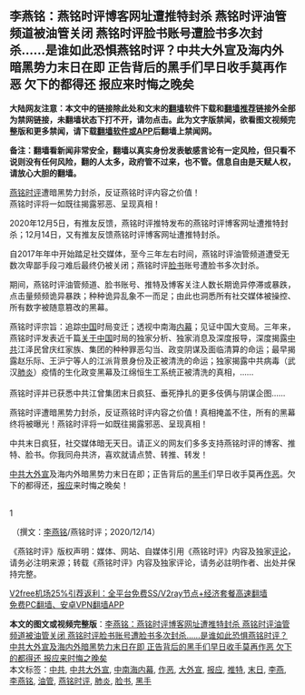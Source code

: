  <h2>李燕铭：燕铭时评博客网址遭推特封杀 燕铭时评油管频道被油管关闭 燕铭时评脸书账号遭脸书多次封杀……是谁如此恐惧燕铭时评？中共大外宣及海内外暗黑势力末日在即 正告背后的黑手们早日收手莫再作恶 欠下的都得还 报应来时悔之晚矣</h2> <p class="notice"><b>大陆网友注意：本文中的链接除此处和文末的<a href="https://github.com/bannedbook/fanqiang" >翻墙</a>软件下载和<a href="https://github.com/killgcd/justmysocks/blob/master/README.md">翻墙推荐</a>链接外全部为禁网链接，未翻墙状态下打不开，请勿点击。此为文字版禁闻，欲看图文视频完整版和更多禁闻，请下载<a href="https://github.com/bannedbook/fanqiang">翻墙软件或APP</a>后翻墙上禁闻网。</p><p>备注：翻墙看新闻非常安全，翻墙以真实身份发表敏感言论有一定风险，但只看不说则没有任何风险，翻的人太多，政府管不过来，也不管。信息自由是天赋人权，请放心大胆的翻墙。</b></p>  <div class="entry">  <p></p> <p><a href="https://www.bannedbook.org/bnews/tag/%e7%87%95%e9%93%ad%e6%97%b6%e8%af%84/" class="st_tag internal_tag" rel="tag" title="标签 燕铭时评 下的日志">燕铭时评</a>遭暗黑势力封杀&#65292;反证燕铭时评内容之价值&#65281;<br />燕铭时评将一如既往揭露邪恶&#12289;呈现真相&#65281;</p> <p>2020年12月5日&#65292;有推友反馈&#65292;燕铭时评推特发布的燕铭时评博客网址遭推特封杀&#65307;12月14日&#65292;又有推友反馈燕铭时评博客网址遭推特封杀&#12290;</p> <p>   自2017年年中开始踏足社交媒体&#65292;至今三年左右时间&#65292;燕铭时评油管频道遭受无数次卑鄙手段刁难后最终仍被关闭&#65307;燕铭时评<a href="https://www.bannedbook.org/bnews/tag/%e8%84%b8%e4%b9%a6/" class="st_tag internal_tag" rel="tag" title="标签 脸书 下的日志">脸书</a>账号遭脸书多次封杀&#12290;</p>  <p>期间&#65292;燕铭时评油管频道&#12289;脸书账号&#12289;推特及博客关注人数长期诡异停滞或暴跌&#65292;点击量频频诡异暴跌&#65307;种种诡异乱象不一而足&#65307;由此也洞悉所有社交媒体被操控&#12289;所有数字被随意篡改的黑幕&#12290; </p> <p>燕铭时评宗旨&#65306;追踪<span class='wp_keywordlink_affiliate'><a href="https://www.bannedbook.org/" title="中国" target="_blank">中国</a></span>时局变迁&#65307;透视中南海<span class='wp_keywordlink_affiliate'><a href="https://www.bannedbook.org/bnews/ccpdope/" title="中共高层内幕" target="_blank">内幕</a></span>&#65307;见证中国大变局&#12290;三年来&#65292;燕铭时评发表近千篇<span class='wp_keywordlink'><a href="https://www.bannedbook.org/forum2/topic19.html" title="关于中国的一百个常识" target="_blank">关于中国</a></span>时局的独家分析&#12289;独家消息及深度报导&#65292;深度揭露<a href="https://www.bannedbook.org/bnews/tag/%e4%b8%ad%e5%85%b1/" class="st_tag internal_tag" rel="tag" title="标签 中共 下的日志">中共</a>江泽民曾庆红家族&#12289;集团的种种罪恶勾当&#12289;政变阴谋及面临清算的命运&#65307;最早揭露赵乐际&#12289;王沪宁等人的江派背景身份及正被清洗的命运&#65307;独家揭露中共病毒&#65288;武汉<a href="https://www.bannedbook.org/bnews/tag/%e8%82%ba%e7%82%8e/" class="st_tag internal_tag" rel="tag" title="标签 肺炎 下的日志">肺炎</a>&#65289;疫情的生化政变黑幕及江绵恒生工系统正被清洗的真相&#65292;&#8230;&#8230;<br />&nbsp;<br />燕铭时评并已获悉中共江曾集团末日疯狂&#12289;垂死挣扎的更多伎俩与阴谋企图&#8230;&#8230; </p> <p>燕铭时评遭暗黑势力封杀&#65292;反证燕铭时评内容之价值&#65281;真相掩盖不住&#65292;所有的黑幕终将被曝光&#65281;燕铭时评将一如既往揭露邪恶&#12289;呈现真相&#65281;</p> <p>   中共末日疯狂&#65292;社交媒体暗无天日&#12290;请正义的网友们多多支持燕铭时评的博客&#12289;推特&#12289;脸书&#12290;你我同舟共济&#65292;喜欢就请点赞&#12289;转推&#12289;转发&#65281; </p>  <p><a href="https://www.bannedbook.org/bnews/tag/%E4%B8%AD%E5%85%B1%E5%A4%A7%E5%A4%96%E5%AE%A3/" class="st_tag internal_tag" rel="tag" title="标签 中共大外宣 下的日志">中共大外宣</a>及海内外暗黑势力末日在即&#65307;正告背后的<a href="https://www.bannedbook.org/bnews/tag/%E9%BB%91%E6%89%8B/" class="st_tag internal_tag" rel="tag" title="标签 黑手 下的日志">黑手</a>们早日收手莫再<a href="https://www.bannedbook.org/bnews/tag/%E4%BD%9C%E6%81%B6/" class="st_tag internal_tag" rel="tag" title="标签 作恶 下的日志">作恶</a>&#12290;欠下的都得还&#65292;<a href="https://www.bannedbook.org/bnews/tag/%E6%8A%A5%E5%BA%94/" class="st_tag internal_tag" rel="tag" title="标签 报应 下的日志">报应</a>来时悔之晚矣&#65281;</p> <p></p> <p>&nbsp;      <br />     1</p> <p></p>  <p>&nbsp;&#65288;撰文&#65306;<a href="https://www.bannedbook.org/bnews/tag/%e6%9d%8e%e7%87%95%e9%93%ad/" class="st_tag internal_tag" rel="tag" title="标签 李燕铭 下的日志">李燕铭</a>/燕铭时评&#65307;2020/12/14&#65289;</p> <p>&#12298;燕铭时评&#12299;版权声明&#65306;媒体&#12289;网站&#12289;自媒体引用&#12298;燕铭时评&#12299;内容及独家<span class='wp_keywordlink_affiliate'><a href="https://www.bannedbook.org/bnews/comments/" title="新闻评论" target="_blank">评论</a></span>&#65292;请务必注明来源&#65307;转载&#12298;燕铭时评&#12299;内容及独家评论&#65292;请务必註明作者&#12289;出处并保持完整&#12290;</p> <p> </p> <p class="texttj"> <a href="https://www.bannedbook.org/forum23/topic22702.html" target="_blank">V2free机场25%引荐返利：全平台免费SS/V2ray节点+经济套餐高速翻墙</a><br/> <a href="https://github.com/bannedbook/fanqiang/wiki/%E7%A6%81%E9%97%BB%E7%BD%91%E5%AE%89%E5%8D%93%E7%BF%BB%E5%A2%99%E6%96%B0%E9%97%BBAPP" target="_blank">免费PC翻墙、安卓VPN翻墙APP</a></p><p> </p> <a name='sharetosocial'></a>       <div><b>本文的图文或视频完整版</b>：<a href='https://www.bannedbook.org/bnews/comments/20201216/1448747.html'>李燕铭：燕铭时评博客网址遭推特封杀 燕铭时评油管频道被油管关闭 燕铭时评脸书账号遭脸书多次封杀……是谁如此恐惧燕铭时评？中共大外宣及海内外暗黑势力末日在即 正告背后的黑手们早日收手莫再作恶 欠下的都得还 报应来时悔之晚矣</a></div>  </div><!--END ENTRY--> <div class="postfooter"> <div>本文标签：<a href="https://www.bannedbook.org/bnews/tag/%e4%b8%ad%e5%85%b1/" rel="tag">中共</a>, <a href="https://www.bannedbook.org/bnews/tag/%E4%B8%AD%E5%85%B1%E5%A4%A7%E5%A4%96%E5%AE%A3/" rel="tag">中共大外宣</a>, <a href="https://www.bannedbook.org/bnews/tag/%e4%b8%ad%e5%8d%97%e6%b5%b7%e5%86%85%e5%b9%95/" rel="tag">中南海内幕</a>, <a href="https://www.bannedbook.org/bnews/tag/%E4%BD%9C%E6%81%B6/" rel="tag">作恶</a>, <a href="https://www.bannedbook.org/bnews/tag/%E5%A4%A7%E5%A4%96%E5%AE%A3/" rel="tag">大外宣</a>, <a href="https://www.bannedbook.org/bnews/tag/%E6%8A%A5%E5%BA%94/" rel="tag">报应</a>, <a href="https://www.bannedbook.org/bnews/tag/%e6%8e%a8%e7%89%b9/" rel="tag">推特</a>, <a href="https://www.bannedbook.org/bnews/tag/%E6%9C%AB%E6%97%A5/" rel="tag">末日</a>, <a href="https://www.bannedbook.org/bnews/tag/%e6%9d%8e%e7%87%95/" rel="tag">李燕</a>, <a href="https://www.bannedbook.org/bnews/tag/%e6%9d%8e%e7%87%95%e9%93%ad/" rel="tag">李燕铭</a>, <a href="https://www.bannedbook.org/bnews/tag/%e6%b2%b9%e7%ae%a1/" rel="tag">油管</a>, <a href="https://www.bannedbook.org/bnews/tag/%e7%87%95%e9%93%ad%e6%97%b6%e8%af%84/" rel="tag">燕铭时评</a>, <a href="https://www.bannedbook.org/bnews/tag/%e8%82%ba%e7%82%8e/" rel="tag">肺炎</a>, <a href="https://www.bannedbook.org/bnews/tag/%e8%84%b8%e4%b9%a6/" rel="tag">脸书</a>, <a href="https://www.bannedbook.org/bnews/tag/%E9%BB%91%E6%89%8B/" rel="tag">黑手</a></div>  </div><!--END POSTFOOTER--> 